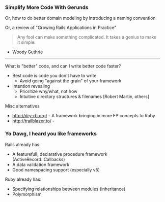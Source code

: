 ### Simplify More Code With Gerunds

Or, how to do better domain modeling by introducing a naming convention

Or, a review of "Growing Rails Applications in Practice"

> Any fool can make something complicated. It takes a genius to make it simple.
- Woody Guthrie

-----

What is "better" code, and can I write better code faster?

* Best code is code you don't have to write
  - Avoid going "against the grain" of your framework
* Intention revealing
  - Prioritize why/what, not how
  - Intuitive directory structures & filenames [Robert Martin, others]

Misc alternatives
* http://dry-rb.org/ - A framework bringing in more FP concepts to Ruby
* http://trailblazer.to/ - 

### Yo Dawg, I heard you like frameworks

Rails already has:

* A featurefull, declarative procedure framework (ActiveRecord::Callbacks)
* A data validation framework
* Good namespacing support (especially v5)

Ruby already has:

* Specifying relationships between modules (inheritance)
* Polymorphism
